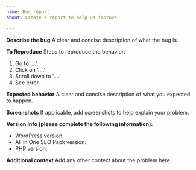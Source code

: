 ```yaml
---
name: Bug report
about: Create a report to help us improve

---
```


**Describe the bug**
A clear and concise description of what the bug is.

**To Reproduce**
Steps to reproduce the behavior:
1. Go to '...'
2. Click on '....'
3. Scroll down to '....'
4. See error

**Expected behavior**
A clear and concise description of what you expected to happen.

**Screenshots**
If applicable, add screenshots to help explain your problem.

**Version Info (please complete the following information):**
 - WordPress version:
 - All in One SEO Pack version:
 - PHP version:

**Additional context**
Add any other context about the problem here.

<!-- Make sure you can reproduce this bug with a default theme such as Twenty Seventeen and all other plugins deactivated to rule out a theme/plugin conflict. -->
